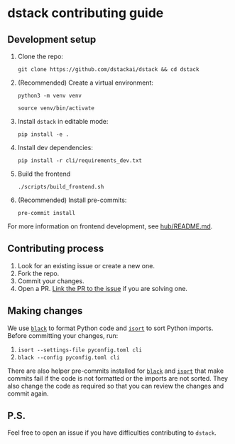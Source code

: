# dstack contributing guide

## Development setup

1. Clone the repo:
    ```
    git clone https://github.com/dstackai/dstack && cd dstack
    ```
2. (Recommended) Create a virtual environment:
    ```
    python3 -m venv venv
    ```
    ```
    source venv/bin/activate
    ```
3. Install `dstack` in editable mode:
    ```
    pip install -e .
    ```
4. Install dev dependencies:
    ```
    pip install -r cli/requirements_dev.txt
    ```
5. Build the frontend
    ```
    ./scripts/build_frontend.sh
    ```
5. (Recommended) Install pre-commits:
    ```
    pre-commit install
    ```

For more information on frontend development, see [hub/README.md](hub/README.md).

## Contributing process

1. Look for an existing issue or create a new one.
2. Fork the repo.
3. Commit your changes.
4. Open a PR. [Link the PR to the issue](https://docs.github.com/en/issues/tracking-your-work-with-issues/linking-a-pull-request-to-an-issue) if you are solving one.

## Making changes

We use [`black`](https://github.com/psf/black) to format Python code and [`isort`](https://pycqa.github.io/isort/index.html) to sort Python imports. Before committing your changes, run:

1. `isort --settings-file pyconfig.toml cli `
2. `black --config pyconfig.toml cli`


There are also helper pre-commits installed for [`black`](https://black.readthedocs.io/en/stable/integrations/source_version_control.html) and [`isort`](https://pycqa.github.io/isort/docs/configuration/pre-commit.html) that make commits fail if the code is not formatted or the imports are not sorted. They also change the code as required so that you can review the changes and commit again.

## P.S.

Feel free to open an issue if you have difficulties contributing to `dstack`.
